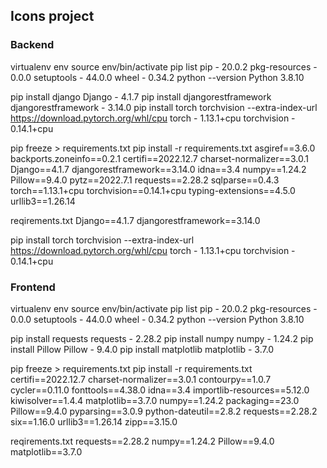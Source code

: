 ## Icons project

### Backend
virtualenv env
source env/bin/activate
pip list
   pip - 20.0.2 
   pkg-resources - 0.0.0
   setuptools - 44.0.0 
   wheel - 0.34.2
python --version
   Python 3.8.10
   
pip install django
   Django - 4.1.7
pip install djangorestframework
   djangorestframework - 3.14.0
pip install torch torchvision --extra-index-url https://download.pytorch.org/whl/cpu
   torch - 1.13.1+cpu
   torchvision - 0.14.1+cpu
   
pip freeze > requirements.txt
pip install -r requirements.txt
   asgiref==3.6.0
   backports.zoneinfo==0.2.1
   certifi==2022.12.7
   charset-normalizer==3.0.1
   Django==4.1.7
   djangorestframework==3.14.0
   idna==3.4
   numpy==1.24.2
   Pillow==9.4.0
   pytz==2022.7.1
   requests==2.28.2
   sqlparse==0.4.3
   torch==1.13.1+cpu
   torchvision==0.14.1+cpu
   typing-extensions==4.5.0
   urllib3==1.26.14

reqirements.txt
   Django==4.1.7
   djangorestframework==3.14.0
   
   pip install torch torchvision --extra-index-url https://download.pytorch.org/whl/cpu
   torch - 1.13.1+cpu
   torchvision - 0.14.1+cpu



    
 
### Frontend
virtualenv env
source env/bin/activate
pip list
   pip - 20.0.2 
   pkg-resources - 0.0.0
   setuptools - 44.0.0 
   wheel - 0.34.2
python --version
   Python 3.8.10

pip install requests 
   requests - 2.28.2
pip install numpy 
   numpy - 1.24.2 
pip install Pillow
   Pillow - 9.4.0 
pip install matplotlib
   matplotlib - 3.7.0 

pip freeze > requirements.txt
pip install -r requirements.txt
   certifi==2022.12.7
   charset-normalizer==3.0.1
   contourpy==1.0.7
   cycler==0.11.0
   fonttools==4.38.0
   idna==3.4
   importlib-resources==5.12.0
   kiwisolver==1.4.4
   matplotlib==3.7.0
   numpy==1.24.2
   packaging==23.0
   Pillow==9.4.0
   pyparsing==3.0.9
   python-dateutil==2.8.2
   requests==2.28.2
   six==1.16.0
   urllib3==1.26.14
   zipp==3.15.0

reqirements.txt
   requests==2.28.2
   numpy==1.24.2 
   Pillow==9.4.0 
   matplotlib==3.7.0 








